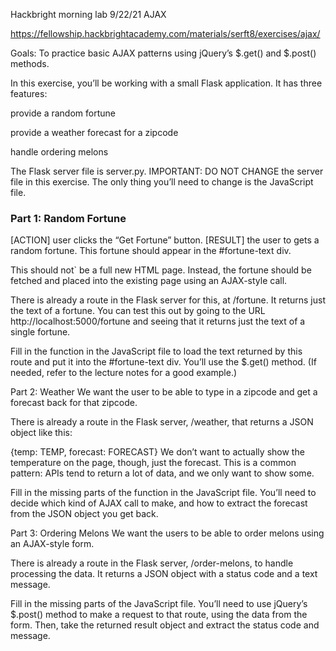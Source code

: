 Hackbright morning lab
9/22/21 
AJAX

https://fellowship.hackbrightacademy.com/materials/serft8/exercises/ajax/

Goals: To practice basic AJAX patterns using jQuery’s $.get() and $.post() methods.

In this exercise, you’ll be working with a small Flask application. It has three features:

provide a random fortune

provide a weather forecast for a zipcode

handle ordering melons

The Flask server file is server.py.
IMPORTANT: DO NOT CHANGE the server file in this exercise. The only thing you’ll need to change is the JavaScript file. 


### Part 1: Random Fortune ###

[ACTION] user clicks the “Get Fortune” button.
[RESULT] the user to gets a random fortune. This fortune should appear in the #fortune-text div. 

This should not` be a full new HTML page. Instead, the fortune should be fetched and placed into the existing page using an AJAX-style call.

There is already a route in the Flask server for this, at /fortune. It returns just the text of a fortune. You can test this out by going to the URL http://localhost:5000/fortune and seeing that it returns just the text of a single fortune.

Fill in the function in the JavaScript file to load the text returned by this route and put it into the #fortune-text div. You’ll use the $.get() method. (If needed, refer to the lecture notes for a good example.)

Part 2: Weather
We want the user to be able to type in a zipcode and get a forecast back for that zipcode.

There is already a route in the Flask server, /weather, that returns a JSON object like this:

{temp: TEMP, forecast: FORECAST}
We don’t want to actually show the temperature on the page, though, just the forecast. This is a common pattern: APIs tend to return a lot of data, and we only want to show some.

Fill in the missing parts of the function in the JavaScript file. You’ll need to decide which kind of AJAX call to make, and how to extract the forecast from the JSON object you get back.

Part 3: Ordering Melons
We want the users to be able to order melons using an AJAX-style form.

There is already a route in the Flask server, /order-melons, to handle processing the data. It returns a JSON object with a status code and a text message.

Fill in the missing parts of the JavaScript file. You’ll need to use jQuery’s $.post() method to make a request to that route, using the data from the form. Then, take the returned result object and extract the status code and message.